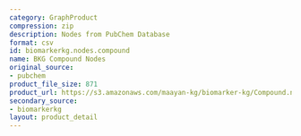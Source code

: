 ```yaml
---
category: GraphProduct
compression: zip
description: Nodes from PubChem Database
format: csv
id: biomarkerkg.nodes.compound
name: BKG Compound Nodes
original_source:
- pubchem
product_file_size: 871
product_url: https://s3.amazonaws.com/maayan-kg/biomarker-kg/Compound.nodes.zip
secondary_source:
- biomarkerkg
layout: product_detail
---
```

